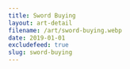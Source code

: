 ```yaml
---
title: Sword Buying
layout: art-detail
filename: /art/sword-buying.webp
date: 2019-01-01
excludefeed: true
slug: sword-buying
---
```

